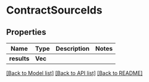 # ContractSourceIds

## Properties

Name | Type | Description | Notes
------------ | ------------- | ------------- | -------------
**results** | **Vec<String>** |  | 

[[Back to Model list]](../README.md#documentation-for-models) [[Back to API list]](../README.md#documentation-for-api-endpoints) [[Back to README]](../README.md)


